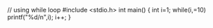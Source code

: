 // using while loop
#include <stdio.h>
    int main() {
    int i=1;
    while(i,=10)
    printf("%d/n",i);
    i++;
    }
    
    

